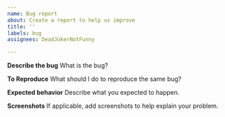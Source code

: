 ```yaml
---
name: Bug report
about: Create a report to help us improve
title: ''
labels: bug
assignees: DeadJokerNotFunny

---
```


**Describe the bug**
What is the bug?

**To Reproduce**
What should I do to reproduce the same bug?

**Expected behavior**
Describe what you expected to happen.

**Screenshots**
If applicable, add screenshots to help explain your problem.
